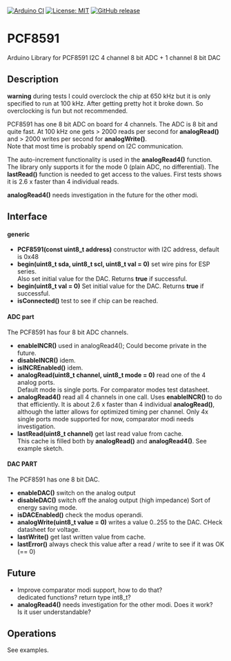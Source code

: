 
[![Arduino CI](https://github.com/RobTillaart/PCF8591/workflows/Arduino%20CI/badge.svg)](https://github.com/marketplace/actions/arduino_ci)
[![License: MIT](https://img.shields.io/badge/license-MIT-green.svg)](https://github.com/RobTillaart/PCF8591/blob/master/LICENSE)
[![GitHub release](https://img.shields.io/github/release/RobTillaart/PCF8591.svg?maxAge=3600)](https://github.com/RobTillaart/PCF8591/releases)


# PCF8591

Arduino Library for PCF8591 I2C 4 channel 8 bit ADC + 1 channel 8 bit DAC

## Description

**warning** during tests I could overclock the chip at 650 kHz but it is only specified 
to run at 100 kHz. After getting pretty hot it broke down. 
So overclocking is fun but not recommended.

PCF8591 has one 8 bit ADC on board for 4 channels. The ADC is 8 bit and quite fast.
At 100 kHz one gets \> 2000 reads per second for **analogRead()** and 
\> 2000 writes per second for **analogWrite()**.  
Note that most time is probably spend on I2C communication.

The auto-increment functionality is used in the **analogRead4()** function.
The library only supports it for the mode 0 (plain ADC, no differential). 
The **lastRead()** function is needed to get access to the values.
First tests shows it is 2.6 x faster than 4 individual reads.

**analogRead4()** needs investigation in the future for the other modi.

## Interface

#### generic

- **PCF8591(const uint8_t address)** constructor with I2C address, default is 0x48
- **begin(uint8_t sda, uint8_t scl, uint8_t val = 0)** set wire pins for ESP series.   
Also set initial value for the DAC. Returns **true** if successful.
- **begin(uint8_t val = 0)** Set initial value for the DAC. Returns **true** if successful.
- **isConnected()** test to see if chip can be reached.

#### ADC part

The PCF8591 has four 8 bit ADC channels.

- **enableINCR()** used in analogRead4(); Could become private in the future.
- **disableINCR()** idem.
- **isINCREnabled()** idem.
- **analogRead(uint8_t channel, uint8_t mode = 0)** read one of the 4 analog ports.  
Default mode is single ports. For comparator modes test datasheet.
- **analogRead4()** read all 4 channels in one call. 
Uses **enableINCR()** to do that efficiently. 
It is  about 2.6 x faster than 4 individual **analogRead()**, although the latter 
allows for optimized timing per channel. 
Only 4x single ports mode supported for now, comparator modi needs investigation.
- **lastRead(uint8_t channel)** get last read value from cache.  
This cache is filled both by **analogRead()** and **analogRead4()**. See example sketch.

#### DAC PART

The PCF8591 has one 8 bit DAC.

- **enableDAC()** switch on the analog output 
- **disableDAC()** switch off the analog output (high impedance) Sort of energy saving mode.
- **isDACEnabled()** check the modus operandi.
- **analogWrite(uint8_t value = 0)** writes a value 0..255 to the DAC. CHeck datasheet for voltage.
- **lastWrite()** get last written value from cache.
- **lastError()** always check this value after a read / write to see if it was OK (== 0)

## Future

- Improve comparator modi support, how to do that?  
dedicated functions? return type int8_t?
- **analogRead4()** needs investigation for the other modi. Does it work?  
Is it user understandable?


## Operations

See examples.

